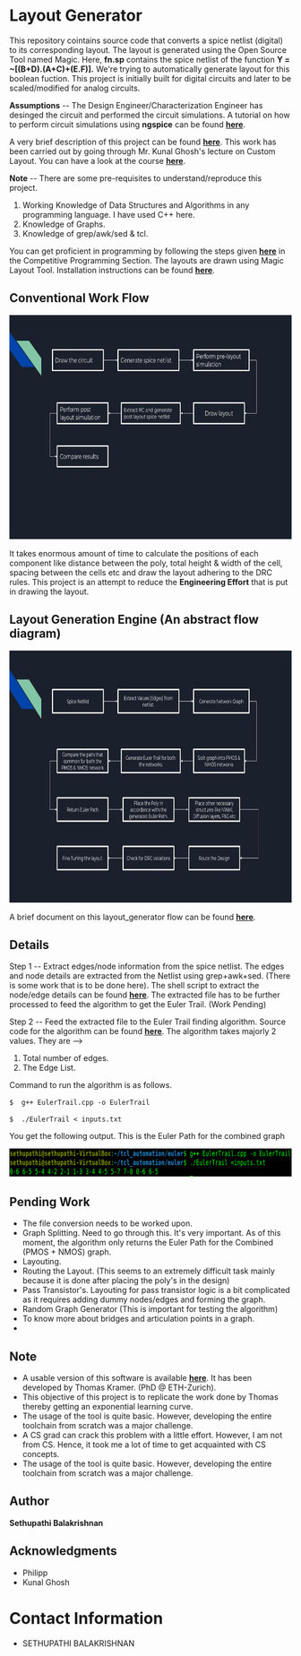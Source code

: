 # Layout Generator

This repository cointains source code that converts a spice netlist (digital) to its corresponding layout. The layout is generated using the Open Source Tool named Magic. Here, **fn.sp** contains the spice netlist of the function **Y = ~[(B+D).(A+C)+(E.F)].** 
We're trying to automatically generate layout for this boolean fuction. This project is initially built for digital circuits and later to be scaled/modified for analog circuits.

**Assumptions** -- The Design Engineer/Characterization Engineer has desinged the circuit and performed the circuit simulations. A tutorial on how to perform circuit simulations using **ngspice** can be found [**here**](https://github.com/sherylcorina/avsdbgp_3v3). 

A very brief description of this project can be found [**here**](https://www.vlsisystemdesign.com/ip/). This work has been carried out by going through Mr. Kunal Ghosh's lecture on Custom Layout. You can have a look at the course [**here**](https://www.udemy.com/course/vlsi-academy-custom-layout/).

**Note** -- There are some pre-requisites to understand/reproduce this project.

1. Working Knowledge of Data Structures and Algorithms in any programming language. I have used C++ here. 
2. Knowledge of Graphs.
3. Knowledge of grep/awk/sed & tcl.

You can get proficient in programming by following the steps given [**here**](https://medium.com/@sethupathibalakrishnan/my-experiences-on-anything-and-everything-in-life-231eb4699609) in the Competitive Programming Section.
The layouts are drawn using Magic Layout Tool. Installation instructions can be found [**here**](https://www.udemy.com/course/vsd-a-complete-guide-to-install-open-source-eda-tools/).
## Conventional Work Flow

<p align="center">
  <img width="750" height="400" src="Images/Untitled presentation-2.jpg">
</p>

It takes enormous amount of time to calculate the positions of each component like distance between the poly, total height & width of the cell, spacing between the cells etc and draw the layout adhering to the DRC rules.
This project is an attempt to reduce the **Engineering Effort** that is put in drawing the layout. 

## Layout Generation Engine (An abstract flow diagram)

<p align="center">
  <img width="750" height="450" src="Images/tool_flow-2.jpg">
</p>

A brief document on this layout_generator flow can be found [**here**](Documentation/Layout_generator.pdf). 

## Details

Step 1 -- Extract edges/node information from the spice netlist.
The edges and node details are extracted from the Netlist using grep+awk+sed. (There is some work that is to be done here).
The shell script to extract the node/edge details can be found [**here**](Source_Code/read_spice.sh). 
The extracted file has to be further processed to feed the algorithm to get the Euler Trail. (Work Pending)

Step 2 -- Feed the extracted file to the Euler Trail finding algorithm. Source code for the algorithm can be found [**here**](Source_Code/EulerTrail.cpp).
The algorithm takes majorly 2 values. They are -->
1. Total number of edges.
2. The Edge List.

Command to run the algorithm is as follows.
```
$  g++ EulerTrail.cpp -o EulerTrail
```

```
$  ./EulerTrail < inputs.txt
```

You get the following output. This is the Euler Path for the combined graph
<p align="center">
  <img width="900" height="50" src="Intermediate_Outputs/sample_output.png">
</p> 

   
 ##  Pending Work
 
 - The file conversion needs to be worked upon. 
 - Graph Splitting. Need to go through this. It's very important. As of this moment, the algorithm only returns the Euler Path for the Combined (PMOS + NMOS) graph.  
 - Layouting.
 - Routing the Layout. (This seems to an extremely difficult task mainly because it is done after placing the poly's in the design)
 - Pass Transistor's. Layouting for pass transistor logic is a bit complicated as it requires adding dummy nodes/edges and forming the graph.
 - Random Graph Generator (This is important for testing the algorithm)
 - To know more about bridges and articulation points in a graph. 
 - 

## Note

 - A usable version of this software is available [**here**](https://codeberg.org/tok/librecell). It has been developed by Thomas Kramer. (PhD @ ETH-Zurich).
 - This objective of this project is to replicate the work done by Thomas thereby getting an exponential learning curve.
 - The usage of the tool is quite basic. However, developing the entire toolchain from scratch was a major challenge. 
 - A CS grad can crack this problem with a little effort. However, I am not from CS. Hence, it took me a lot of time to get acquainted with CS concepts.
 - The usage of the tool is quite basic. However, developing the entire toolchain from scratch was a major challenge. 
 
## Author

**Sethupathi Balakrishnan**

## Acknowledgments
- Philipp
- Kunal Ghosh

Contact Information
===================================
- SETHUPATHI BALAKRISHNAN
